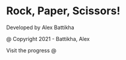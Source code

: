 # Rock, Paper, Scissors!
Developed by Alex Battikha

@ Copyright 2021 - Battikha, Alex

Visit the progress @ 